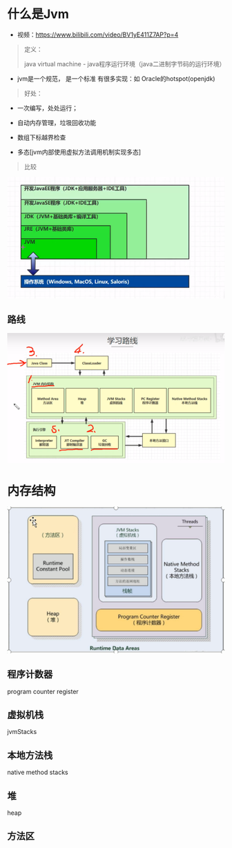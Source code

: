 # 什么是Jvm

* 视频：https://www.bilibili.com/video/BV1yE411Z7AP?p=4

> 定义：
>
> java virtual machine - java程序运行环境（java二进制字节码的运行环境）

* jvm是一个规范， 是一个标准
  有很多实现：如 Oracle的hotspot(openjdk)

  

> 好处：

* 一次编写，处处运行；
* 自动内存管理，垃圾回收功能

* 数组下标越界检查

* 多态[jvm内部使用虚拟方法调用机制实现多态]

> 比较

![image-20201214164830827](typora-user-images/jvm01-00.png)

## 路线

![image-20201214174709830](typora-user-images/jvm01-01.png)



# 内存结构

![Jmm结构](typora-user-images/javaMemMode020.png)

## 程序计数器

program counter register

## 虚拟机栈

jvmStacks

## 本地方法栈

native method stacks

## 堆

heap

## 方法区



